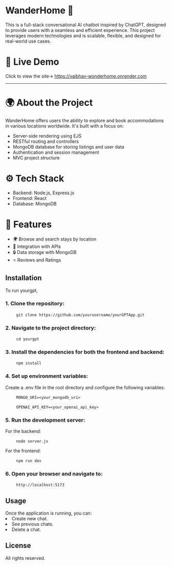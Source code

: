 # WanderHome 🏡
This is a full-stack conversational AI chatbot inspired by ChatGPT, designed to provide users with a seamless and efficient experience. This project leverages modern technologies and is scalable, flexible, and designed for real-world use cases.

# 🚀 Live Demo
Click to view the site-> https://vaibhav-wonderhome.onrender.com

---

# 🌍 About the Project
WanderHome offers users the ability to explore and book accommodations in various locations worldwide. It's built with a focus on:

- Server-side rendering using EJS
- RESTful routing and controllers
- MongoDB database for storing listings and user data
- Authentication and session management
- MVC project structure

#  ⚙️ Tech Stack
- Backend: Node.js, Express.js
- Frontend: React
- Database: MongoDB

#  🚀 Features
- 🌍 Browse and search stays by location
- 📝 Integration with APIs
- 🔒 Data storage with MongoDB
- ⭐ Reviews and Ratings


<h2>Installation</h2>
To run yourgpt,

<h3>1. Clone the repository:</h3>

<div class="bg-light p-3 rounded border">
  <pre class="mb-0">
    <code>git clone https://github.com/yourusername/yourGPTApp.git</code></pre>
</div>

<h3>2. Navigate to the project directory:</h3>

<div class="bg-light p-3 rounded border">
  <pre class="mb-0">
    <code>cd yourgpt</code></pre>
</div>
<h3>3. Install the dependencies for both the frontend and backend:</h3>

<div class="bg-light p-3 rounded border">
  <pre class="mb-0">
    <code>npm install</code></pre>
</div>
<h3>4. Set up environment variables:</h3>

Create a .env file in the root directory and configure the following variables:

<div class="bg-light p-3 rounded border">
  <pre class="mb-0">
    <code>MONGO_URI=&lt;your_mongodb_uri&gt;</code></pre>
</div>
<div class="bg-light p-3 rounded border">
  <pre class="mb-0">
    <code>OPENAI_API_KEY=&lt;your_openai_api_key&gt;</code></pre>
</div>

<h3>5. Run the development server:</h3>

For the backend:

<div class="bg-light p-3 rounded border">
  <pre class="mb-0">
    <code>node server.js</code></pre>
</div>
For the frontend:

<div class="bg-light p-3 rounded border">
  <pre class="mb-0">
    <code>npm run dev</code></pre>
</div>
<h3>6. Open your browser and navigate to:</h3>

<div class="bg-light p-3 rounded border">
  <pre class="mb-0">
    <code>http://localhost:5173</code></pre>
</div>
<h2>Usage</h2>
Once the application is running, you can:

<li>Create new chat.</li>
<li>See previous chats.</li>
<li>Delete a chat.</li>


<h2>License</h2>
All rights reserved.
